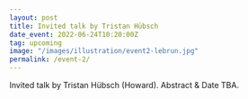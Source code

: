 ```yaml
---
layout: post
title: Invited talk by Tristan Hübsch
date_event: 2022-06-24T10:20:00Z
tag: upcoming
image: "/images/illustration/event2-lebrun.jpg"
permalink: /event-2/
---
```



Invited talk by Tristan Hübsch (Howard).
Abstract & Date TBA.